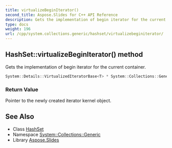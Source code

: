 ```yaml
---
title: virtualizeBeginIterator()
second_title: Aspose.Slides for C++ API Reference
description: Gets the implementation of begin iterator for the current container.
type: docs
weight: 196
url: /cpp/system.collections.generic/hashset/virtualizebeginiterator/
---
```

## HashSet::virtualizeBeginIterator() method


Gets the implementation of begin iterator for the current container.

```cpp
System::Details::VirtualizedIteratorBase<T> * System::Collections::Generic::HashSet<T>::virtualizeBeginIterator() override
```


### Return Value

Pointer to the newly created iterator kernel object.

## See Also

* Class [HashSet](./)
* Namespace [System::Collections::Generic](../)
* Library [Aspose.Slides](../../)
